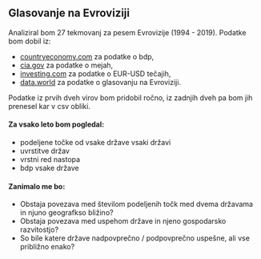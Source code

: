 ## Glasovanje na Evroviziji

Analiziral bom 27 tekmovanj za pesem Evrovizije (1994 - 2019). Podatke bom dobil iz:

- [countryeconomy.com](https://countryeconomy.com/gdp?year=2014) za podatke o bdp,
- [cia.gov](https://www.cia.gov/library/publications/the-world-factbook/fields/281.html) za podatke o mejah,
- [investing.com](https://www.investing.com/currencies/usd-eur-historical-data) za podatke o EUR-USD tečajih,
- [data.world](https://data.world/datagraver/eurovision-song-contest-scores-1975-2019) za podatke o glasovanju na Evroviziji.

Podatke iz prvih dveh virov bom pridobil ročno, iz zadnjih dveh pa bom jih prenesel kar v csv obliki.

#### Za vsako leto bom pogledal:
- podeljene točke od vsake države vsaki državi
- uvrstitve držav
- vrstni red nastopa
- bdp vsake države

#### Zanimalo me bo:
- Obstaja povezava med številom podeljenih točk med dvema državama in njuno geografkso bližino?
- Obstaja povezava med uspehom države in njeno gospodarsko razvitostjo?
- So bile katere države nadpovprečno / podpovprečno uspešne, ali vse približno enako?
